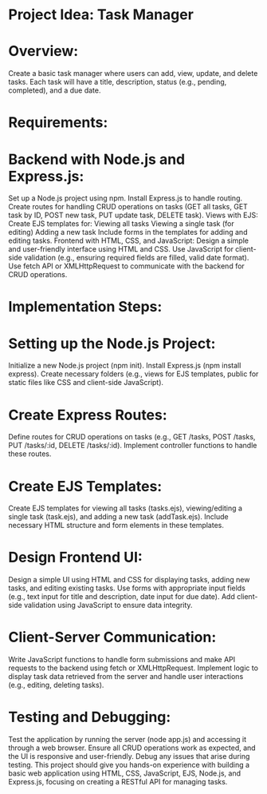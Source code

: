 # Project Idea: Task Manager
    
# Overview:

Create a basic task manager where users can add, view, update, and delete tasks. Each task will have a title, description, status (e.g., pending, completed), and a due date.

# Requirements:

# Backend with Node.js and Express.js:

Set up a Node.js project using npm.
Install Express.js to handle routing.
Create routes for handling CRUD operations on tasks (GET all tasks, GET task by ID, POST new task, PUT update task, DELETE task).
Views with EJS:
Create EJS templates for:
Viewing all tasks
Viewing a single task (for editing)
Adding a new task
Include forms in the templates for adding and editing tasks.
Frontend with HTML, CSS, and JavaScript:
Design a simple and user-friendly interface using HTML and CSS.
Use JavaScript for client-side validation (e.g., ensuring required fields are filled, valid date format).
Use fetch API or XMLHttpRequest to communicate with the backend for CRUD operations.

# Implementation Steps:

# Setting up the Node.js Project:

Initialize a new Node.js project (npm init).
Install Express.js (npm install express).
Create necessary folders (e.g., views for EJS templates, public for static files like CSS and client-side JavaScript).

# Create Express Routes:

Define routes for CRUD operations on tasks (e.g., GET /tasks, POST /tasks, PUT /tasks/:id, DELETE /tasks/:id).
Implement controller functions to handle these routes.

# Create EJS Templates:

Create EJS templates for viewing all tasks (tasks.ejs), viewing/editing a single task (task.ejs), and adding a new task (addTask.ejs).
Include necessary HTML structure and form elements in these templates.

# Design Frontend UI:

Design a simple UI using HTML and CSS for displaying tasks, adding new tasks, and editing existing tasks.
Use forms with appropriate input fields (e.g., text input for title and description, date input for due date).
Add client-side validation using JavaScript to ensure data integrity.

# Client-Server Communication:
Write JavaScript functions to handle form submissions and make API requests to the backend using fetch or XMLHttpRequest.
Implement logic to display task data retrieved from the server and handle user interactions (e.g., editing, deleting tasks).

# Testing and Debugging:

Test the application by running the server (node app.js) and accessing it through a web browser.
Ensure all CRUD operations work as expected, and the UI is responsive and user-friendly.
Debug any issues that arise during testing.
This project should give you hands-on experience with building a basic web application using HTML, CSS, JavaScript, EJS, Node.js, and Express.js, focusing on creating a RESTful API for managing tasks.